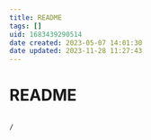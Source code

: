 ```yaml
---
title: README
tags: []
uid: 1683439290514
date created: 2023-05-07 14:01:30
date updated: 2023-11-28 11:27:43
---
```


# README

```ActivityHistory

/

```
